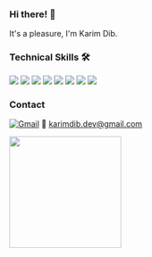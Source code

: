 ### Hi there! 👋
It's a pleasure, I'm Karim Dib.
<!--
**karimdib/karimdib** is a ✨ _special_ ✨ repository because its `README.md` (this file) appears on your GitHub profile.

Here are some ideas to get you started:

- 🔭 I’m currently working on ...
- 🌱 I’m currently learning ...
- 👯 I’m looking to collaborate on ...
- 🤔 I’m looking for help with ...
- 💬 Ask me about ...
- 📫 How to reach me: ...
- 😄 Pronouns: ...
- ⚡ Fun fact: ...
-->

### Technical Skills 🛠️

![](https://img.shields.io/badge/-HTML-333333?style=flat&logo=html5 )  [![](https://img.shields.io/badge/-CSS-blue?style=flat&logo=css3)](https://it.wikipedia.org/wiki/CSS) [![](https://img.shields.io/badge/-JavaScript-yellow?style=flat&logo=javascript)](https://it.wikipedia.org/wiki/JavaScript) [![](https://img.shields.io/badge/-Vue.js-green?style=flat&logo=vue.js)](https://vuejs.org/) [![](https://img.shields.io/badge/-MySQL-blue?style=flat&logo=mysql)](https://www.mysql.com/it/) [![](https://img.shields.io/badge/-Sass-pink?style=flat&logo=sass)](https://sass-lang.com/) [![](https://img.shields.io/badge/-Laravel-red?style=flat&logo=laravel)](https://laravel.com/) [![](https://img.shields.io/badge/-Bootstrap-purple?style=flat&logo=bootstrap)](https://getbootstrap.com/)



### Contact
[![Gmail](https://ssl.gstatic.com/ui/v1/icons/mail/rfr/logo_gmail_lockup_dark_1x.png)](karimdib.dev@gmail.com) 📩 karimdib.dev@gmail.com


[<img src="https://upload.wikimedia.org/wikipedia/commons/c/ca/LinkedIn_logo_initials.png" width="200"/>](https://www.linkedin.com/in/karim-dib1021)



